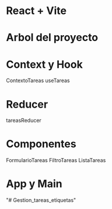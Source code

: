 # React + Vite

# Arbol del proyecto

# Context y Hook

ContextoTareas
useTareas

# Reducer

tareasReducer

# Componentes

FormularioTareas
FiltroTareas
ListaTareas

# App y Main
"# Gestion_tareas_etiquetas" 
